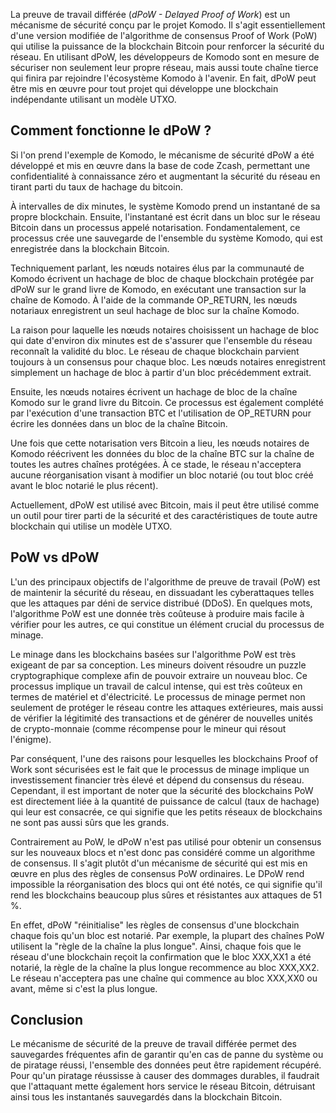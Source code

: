 La preuve de travail différée (*dPoW - Delayed Proof of Work*) est un mécanisme de sécurité conçu par le projet Komodo. Il s'agit essentiellement d'une version modifiée de l'algorithme de consensus Proof of Work (PoW) qui utilise la puissance de la blockchain Bitcoin pour renforcer la sécurité du réseau. En utilisant dPoW, les développeurs de Komodo sont en mesure de sécuriser non seulement leur propre réseau, mais aussi toute chaîne tierce qui finira par rejoindre l'écosystème Komodo à l'avenir. En fait, dPoW peut être mis en œuvre pour tout projet qui développe une blockchain indépendante utilisant un modèle UTXO.

## Comment fonctionne le dPoW ?

Si l'on prend l'exemple de Komodo, le mécanisme de sécurité dPoW a été développé et mis en œuvre dans la base de code Zcash, permettant une confidentialité à connaissance zéro et augmentant la sécurité du réseau en tirant parti du taux de hachage du bitcoin.

À intervalles de dix minutes, le système Komodo prend un instantané de sa propre blockchain. Ensuite, l'instantané est écrit dans un bloc sur le réseau Bitcoin dans un processus appelé notarisation. Fondamentalement, ce processus crée une sauvegarde de l'ensemble du système Komodo, qui est enregistrée dans la blockchain Bitcoin.

Techniquement parlant, les nœuds notaires élus par la communauté de Komodo écrivent un hachage de bloc de chaque blockchain protégée par dPoW sur le grand livre de Komodo, en exécutant une transaction sur la chaîne de Komodo. À l'aide de la commande OP_RETURN, les nœuds notariaux enregistrent un seul hachage de bloc sur la chaîne Komodo.

La raison pour laquelle les nœuds notaires choisissent un hachage de bloc qui date d'environ dix minutes est de s'assurer que l'ensemble du réseau reconnaît la validité du bloc. Le réseau de chaque blockchain parvient toujours à un consensus pour chaque bloc. Les nœuds notaires enregistrent simplement un hachage de bloc à partir d'un bloc précédemment extrait.

Ensuite, les nœuds notaires écrivent un hachage de bloc de la chaîne Komodo sur le grand livre du Bitcoin. Ce processus est également complété par l'exécution d'une transaction BTC et l'utilisation de OP_RETURN pour écrire les données dans un bloc de la chaîne Bitcoin.

Une fois que cette notarisation vers Bitcoin a lieu, les nœuds notaires de Komodo réécrivent les données du bloc de la chaîne BTC sur la chaîne de toutes les autres chaînes protégées. À ce stade, le réseau n'acceptera aucune réorganisation visant à modifier un bloc notarié (ou tout bloc créé avant le bloc notarié le plus récent).

Actuellement, dPoW est utilisé avec Bitcoin, mais il peut être utilisé comme un outil pour tirer parti de la sécurité et des caractéristiques de toute autre blockchain qui utilise un modèle UTXO.

## PoW vs dPoW

L'un des principaux objectifs de l'algorithme de preuve de travail (PoW) est de maintenir la sécurité du réseau, en dissuadant les cyberattaques telles que les attaques par déni de service distribué (DDoS). En quelques mots, l'algorithme PoW est une donnée très coûteuse à produire mais facile à vérifier pour les autres, ce qui constitue un élément crucial du processus de minage.

Le minage dans les blockchains basées sur l'algorithme PoW est très exigeant de par sa conception. Les mineurs doivent résoudre un puzzle cryptographique complexe afin de pouvoir extraire un nouveau bloc. Ce processus implique un travail de calcul intense, qui est très coûteux en termes de matériel et d'électricité. Le processus de minage permet non seulement de protéger le réseau contre les attaques extérieures, mais aussi de vérifier la légitimité des transactions et de générer de nouvelles unités de crypto-monnaie (comme récompense pour le mineur qui résout l'énigme). 

Par conséquent, l'une des raisons pour lesquelles les blockchains Proof of Work sont sécurisées est le fait que le processus de minage implique un investissement financier très élevé et dépend du consensus du réseau. Cependant, il est important de noter que la sécurité des blockchains PoW est directement liée à la quantité de puissance de calcul (taux de hachage) qui leur est consacrée, ce qui signifie que les petits réseaux de blockchains ne sont pas aussi sûrs que les grands.

Contrairement au PoW, le dPoW n'est pas utilisé pour obtenir un consensus sur les nouveaux blocs et n'est donc pas considéré comme un algorithme de consensus. Il s'agit plutôt d'un mécanisme de sécurité qui est mis en œuvre en plus des règles de consensus PoW ordinaires. Le DPoW rend impossible la réorganisation des blocs qui ont été notés, ce qui signifie qu'il rend les blockchains beaucoup plus sûres et résistantes aux attaques de 51 %.

En effet, dPoW "réinitialise" les règles de consensus d'une blockchain chaque fois qu'un bloc est notarié. Par exemple, la plupart des chaînes PoW utilisent la "règle de la chaîne la plus longue". Ainsi, chaque fois que le réseau d'une blockchain reçoit la confirmation que le bloc XXX,XX1 a été notarié, la règle de la chaîne la plus longue recommence au bloc XXX,XX2. Le réseau n'acceptera pas une chaîne qui commence au bloc XXX,XX0 ou avant, même si c'est la plus longue.

## Conclusion

Le mécanisme de sécurité de la preuve de travail différée permet des sauvegardes fréquentes afin de garantir qu'en cas de panne du système ou de piratage réussi, l'ensemble des données peut être rapidement récupéré. Pour qu'un piratage réussisse à causer des dommages durables, il faudrait que l'attaquant mette également hors service le réseau Bitcoin, détruisant ainsi tous les instantanés sauvegardés dans la blockchain Bitcoin.